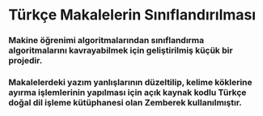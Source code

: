 # Türkçe Makalelerin Sınıflandırılması

### Makine öğrenimi algoritmalarından sınıflandırma algoritmalarını kavrayabilmek için geliştirilmiş küçük bir projedir.


###  Makalelerdeki yazım yanlışlarının düzeltilip, kelime köklerine ayırma işlemlerinin yapılması için açık kaynak kodlu Türkçe doğal dil işleme kütüphanesi olan Zemberek kullanılmıştır. 
